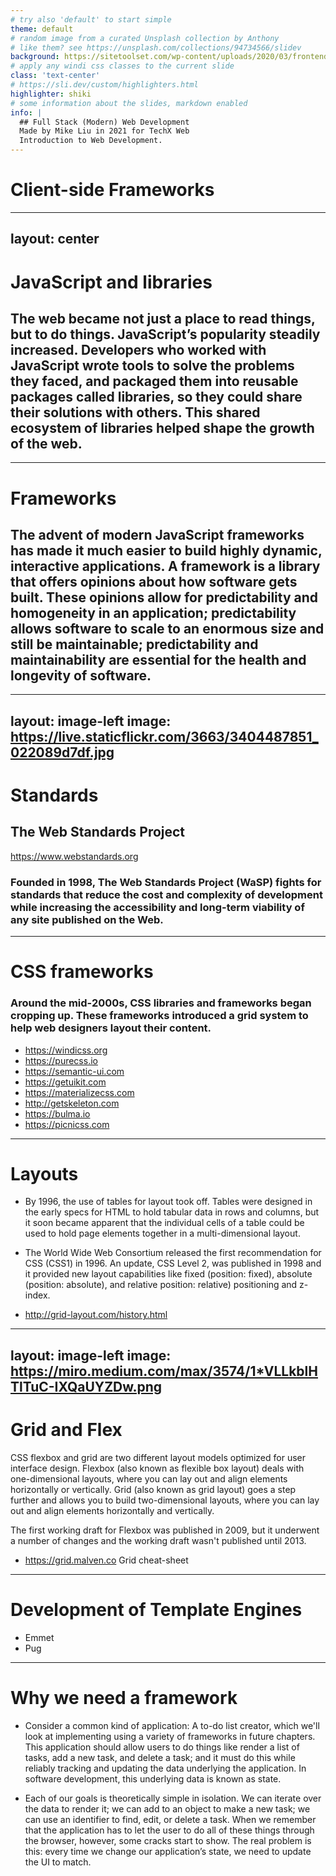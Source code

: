 ```yaml
---
# try also 'default' to start simple
theme: default
# random image from a curated Unsplash collection by Anthony
# like them? see https://unsplash.com/collections/94734566/slidev
background: https://sitetoolset.com/wp-content/uploads/2020/03/frontend-client-side-programming-768x543.png
# apply any windi css classes to the current slide
class: 'text-center'
# https://sli.dev/custom/highlighters.html
highlighter: shiki
# some information about the slides, markdown enabled
info: |
  ## Full Stack (Modern) Web Development
  Made by Mike Liu in 2021 for TechX Web
  Introduction to Web Development.
---
```


# Client-side Frameworks

---
layout: center
---

# JavaScript and libraries

## The web became not just a place to read things, but to do things. JavaScript’s popularity steadily increased. Developers who worked with JavaScript wrote tools to solve the problems they faced, and packaged them into reusable packages called libraries, so they could share their solutions with others. This shared ecosystem of libraries helped shape the growth of the web.

---

# Frameworks

## The advent of modern JavaScript frameworks has made it much easier to build highly dynamic, interactive applications. A framework is a library that offers opinions about how software gets built. These opinions allow for predictability and homogeneity in an application; predictability allows software to scale to an enormous size and still be maintainable; predictability and maintainability are essential for the health and longevity of software.

---
layout: image-left
image: https://live.staticflickr.com/3663/3404487851_022089d7df.jpg
---

# Standards

## The Web Standards Project
https://www.webstandards.org
### Founded in 1998, The Web Standards Project (WaSP) fights for standards that reduce the cost and complexity of development while increasing the accessibility and long-term viability of any site published on the Web. 

---

# CSS frameworks

### Around the mid-2000s, CSS libraries and frameworks began cropping up. These frameworks introduced a grid system to help web designers layout their content. 

- https://windicss.org
- https://purecss.io
- https://semantic-ui.com
- https://getuikit.com
- https://materializecss.com
- http://getskeleton.com
- https://bulma.io
- https://picnicss.com

---

# Layouts

- By 1996, the use of tables for layout took off. Tables were designed in the early specs for HTML to hold tabular data in rows and columns, but it soon became apparent that the individual cells of a table could be used to hold page elements together in a multi-dimensional layout.
- The World Wide Web Consortium released the first recommendation for CSS (CSS1) in 1996. An update, CSS Level 2, was published in 1998 and it provided new layout capabilities like fixed (position: fixed), absolute (position: absolute), and relative position: relative) positioning and z-index. 

- http://grid-layout.com/history.html
---
layout: image-left
image: https://miro.medium.com/max/3574/1*VLLkblHTlTuC-IXQaUYZDw.png
---

# Grid and Flex

CSS flexbox and grid are two different layout models optimized for user interface design. Flexbox (also known as flexible box layout) deals with one-dimensional layouts, where you can lay out and align elements horizontally or vertically. Grid (also known as grid layout) goes a step further and allows you to build two-dimensional layouts, where you can lay out and align elements horizontally and vertically.

The first working draft for Flexbox was published in 2009, but it underwent a number of changes and the working draft wasn't published until 2013.

- https://grid.malven.co Grid cheat-sheet

---

# Development of Template Engines

- Emmet
- Pug

---

# Why we need a framework

- Consider a common kind of application: A to-do list creator, which we'll look at implementing using a variety of frameworks in future chapters. This application should allow users to do things like render a list of tasks, add a new task, and delete a task; and it must do this while reliably tracking and updating the data underlying the application. In software development, this underlying data is known as state.

- Each of our goals is theoretically simple in isolation. We can iterate over the data to render it; we can add to an object to make a new task; we can use an identifier to find, edit, or delete a task. When we remember that the application has to let the user to do all of these things through the browser, however, some cracks start to show. The real problem is this: every time we change our application’s state, we need to update the UI to match.